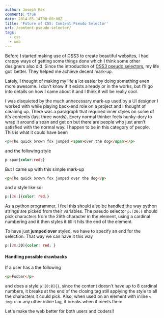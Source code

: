 ```yaml
---
author: Joseph Rex
comments: true
date: 2014-05-14T00:00:00Z
title: 'Future of CSS: Content Pseudo Selector'
url: /content-pseudo-selector/
tags:
  - css
  - web
---
```


Before I started making use of CSS3 to create beautiful websites, I had crappy ways of getting some things done which I think some other designers also did. Since the introduction of [CSS3 pseudo selectors][1], my life got  better. They helped me achieve decent mark-up.

Lately, I thought of making my life a lot easier by doing something even more awesome. I don't know if it exists already or in the works, but I'll go into details on how I came about it and I think it will be really cool.
<!--more-->

I was disquieted by the much unnecessary mark-up used by a UI designer I worked with while playing back-end role on a project and I thought of cleaning up. There was a paragraph that required inner styles on some of it's contents (last three words). Every normal thinker feels hunky-dory to wrap it around a span and get on but there are people who just aren't satisfied with the normal way. I happen to be in this category of people. This is what it could have been

```html
<p>The quick brown fox jumped <span>over the dog</span></p>
```

and the following style

```css
p span{color:red;}
```

But I came up with this simple mark-up

```html
<p>The quick brown fox jumped over the dog</p>
```

and a style like so:

```css
p:[26:]{color: red;}
```

As a python programmer, I feel this should also be handled the way python strings are picked from their variables. The pseudo selector `p:[26:]` should pick characters from the 26th character in the element, using a cardinal numbering and it then styles it till it hits the end of the element.

To have just **jumped over** styled, we have to specify an end for the selection. That way we can have it this way

```css
p:[20:30]{color: red; }
```

#### Handling possible drawbacks

If a user has a the following

```html
<p>Foobar</p>
```

and does a style `p:[0:8]{}`, since the content doesn't have up to 8 cardinal numbers, it breaks at the end of the closing tag still applying the style to all the characters it could pick. Also, when used on an element with inline `< img >` or any other inline tag, it breaks when it meets them.

Let's make the web better for both users and coders!!
 
[1]: http://www.w3.org/TR/css3-selectors/
